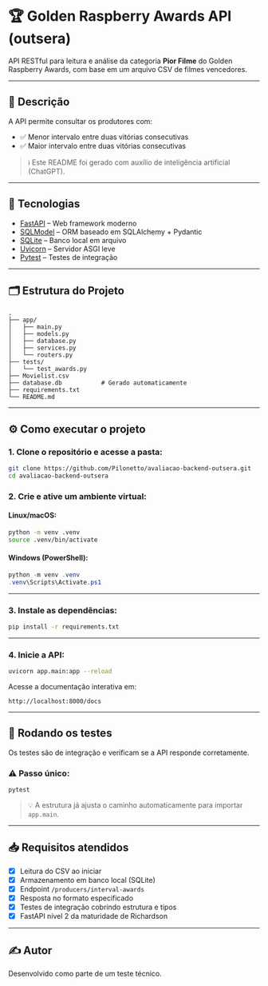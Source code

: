 # 🏆 Golden Raspberry Awards API (outsera)

API RESTful para leitura e análise da categoria **Pior Filme** do Golden Raspberry Awards, com base em um arquivo CSV de filmes vencedores.

---

## 📌 Descrição

A API permite consultar os produtores com:

- ✅ Menor intervalo entre duas vitórias consecutivas
- ✅ Maior intervalo entre duas vitórias consecutivas

> ℹ️ Este README foi gerado com auxílio de inteligência artificial (ChatGPT).

---

## 🚀 Tecnologias

- [FastAPI](https://fastapi.tiangolo.com/) – Web framework moderno
- [SQLModel](https://sqlmodel.tiangolo.com/) – ORM baseado em SQLAlchemy + Pydantic
- [SQLite](https://www.sqlite.org/index.html) – Banco local em arquivo
- [Uvicorn](https://www.uvicorn.org/) – Servidor ASGI leve
- [Pytest](https://docs.pytest.org/) – Testes de integração

---

## 🗂 Estrutura do Projeto

```
.
├── app/
│   ├── main.py
│   ├── models.py
│   ├── database.py
│   ├── services.py
│   └── routers.py
├── tests/
│   └── test_awards.py
├── Movielist.csv
├── database.db           # Gerado automaticamente
├── requirements.txt
└── README.md
```

---

## ⚙️ Como executar o projeto

### 1. Clone o repositório e acesse a pasta:

```bash
git clone https://github.com/Pilonetto/avaliacao-backend-outsera.git
cd avaliacao-backend-outsera
```

### 2. Crie e ative um ambiente virtual:

#### Linux/macOS:

```bash
python -m venv .venv
source .venv/bin/activate
```

#### Windows (PowerShell):

```powershell
python -m venv .venv
.venv\Scripts\Activate.ps1
```

---

### 3. Instale as dependências:

```bash
pip install -r requirements.txt
```

---

### 4. Inicie a API:

```bash
uvicorn app.main:app --reload
```

Acesse a documentação interativa em:

```
http://localhost:8000/docs
```

---

## 🧪 Rodando os testes

Os testes são de integração e verificam se a API responde corretamente.

### ⚠️ Passo único:

```bash
pytest
```

> 💡 A estrutura já ajusta o caminho automaticamente para importar `app.main`.

---

## 📥 Requisitos atendidos

- [x] Leitura do CSV ao iniciar
- [x] Armazenamento em banco local (SQLite)
- [x] Endpoint `/producers/interval-awards`
- [x] Resposta no formato especificado
- [x] Testes de integração cobrindo estrutura e tipos
- [x] FastAPI nível 2 da maturidade de Richardson

---

## ✍️ Autor

Desenvolvido como parte de um teste técnico.
